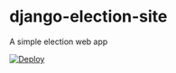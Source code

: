 # django-election-site
A simple election web app

[![Deploy](https://www.herokucdn.com/deploy/button.svg)](https://heroku.com/deploy?template=https://github.com/saalmerol/django-election-site/tree/master)

